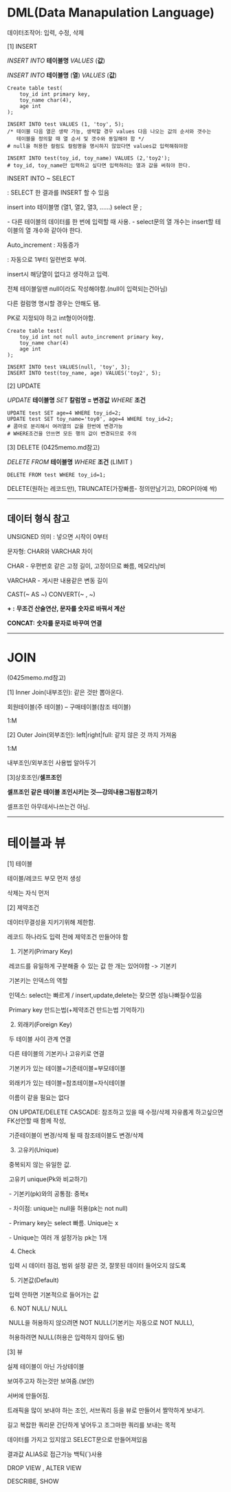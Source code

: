 # DML(Data Manapulation Language)

데이터조작어: 입력, 수정, 삭제

[1] INSERT

*INSERT INTO* __테이블명__ *VALUES* (__값__)

*INSERT INTO* __테이블명__ (__열__) *VALUES* (__값__)

```mysql
Create table test(
    toy_id int primary key,
    toy_name char(4),
    age int
);

INSERT INTO test VALUES (1, 'toy', 5);
/* 테이블 다음 열은 생략 가능, 생략할 경우 values 다음 나오는 값의 순서와 갯수는
   테이블을 정의할 때 열 순서 및 갯수와 동일해야 함 */
# null을 허용한 컬럼도 컬럼명을 명시하지 않았다면 values값 입력해줘야함

INSERT INTO test(toy_id, toy_name) VALUES (2,'toy2');
# toy_id, toy_name만 입력하고 싶다면 입력하려는 열과 값을 써줘야 한다.
```

INSERT INTO ~ SELECT

: SELECT 한 결과를 INSERT 할 수 있음

 insert into 테이블명 (열1, 열2, 열3, ......)
   select 문 ;

 \- 다른 테이블의 데이터를 한 번에 입력할 때 사용.
 \- select문의 열 개수는 insert할 테이블의 열 개수와 같아야 한다.



Auto_increment : 자동증가

: 자동으로 1부터 일련번호 부여.

insert시 해당열이 없다고 생각하고 입력.

전체 테이블일땐 null이라도 작성해야함.(null이 입력되는건아님)

다른 컬럼명 명시할 경우는 안해도 됌.

PK로 지정되야 하고 int형이어야함.

```mysql
Create table test(
	toy_id int not null auto_increment primary key,
    toy_name char(4)
    age int
);

INSERT INTO test VALUES(null, 'toy', 3);
INSERT INTO test(toy_name, age) VALUES('toy2', 5);
```



[2] UPDATE

*UPDATE* __테이블명__ *SET* __칼럼명 = 변경값__ *WHERE* __조건__

```mysql
UPDATE test SET age=4 WHERE toy_id=2;
UPDATE test SET toy_name='toy0', age=4 WHERE toy_id=2;
# 콤마로 분리해서 여러열의 값을 한번에 변경가능
# WHERE조건을 안쓰면 모든 행의 값이 변경되므로 주의
```



[3] DELETE (0425memo.md참고)

*DELETE FROM* __테이블명__ *WHERE* __조건__ (LIMIT )

```mysql
DELETE FROM test WHERE toy_id=1;
```

DELETE(원하는 레코드만), TRUNCATE(가장빠름- 정의만남기고), DROP(아예 싹)

 

---

## 데이터 형식 참고

UNSIGNED 의미 : 넣으면 시작이 0부터

문자형: CHAR와 VARCHAR 차이

CHAR - 우편번호 같은 고정 길이, 고정이므로 빠름, 메모리낭비

VARCHAR - 게시판 내용같은 변동 길이

CAST(~ AS ~) CONVERT(~ , ~)

**+ :** **무조건 산술연산, 문자를 숫자로 바꿔서 계산**

**CONCAT:** **숫자를 문자로 바꾸여 연결**

---

# JOIN

(0425memo.md참고)



[1] Inner Join(내부조인): 같은 것만 뽑아온다.

회원테이블(주 테이블) – 구매테이블(참조 테이블)

1:M



[2] Outer Join(외부조인): left|right|full: 같지 않은 것 까지 가져옴

1:M



내부조인/외부조인 사용법 알아두기

 

[3]상호조인/**셀프조인**

**셀프조인 같은 테이블 조인시키는  것—강의내용그림참고하기**

셀프조인 아무데서나쓰는건 아님.

---


# 테이블과 뷰

[1] 테이블

테이블/레코드 부모 먼저 생성

삭제는 자식 먼저

 

[2] 제약조건

데이터무결성을 지키기위해 제한함.

레코드 하나라도 입력 전에 제약조건 만들어야 함

1. 기본키(Primary Key)

​	레코드를 유일하게 구분해줄 수 있는 값 한 개는 있어야함 -> 기본키

​	기본키는 인덱스의 역할

​	인덱스: select는 빠르게 / insert,update,delete는  잦으면 성능나빠질수있음 

​	Primary key 만드는법(+제약조건 만드는법 기억하기)



2. 외래키(Foreign Key)

​	두 테이블 사이 관계 연결

​	다른 테이블의 기본키나 고유키로 연결

​	기본키가 있는 테이블=기준테이블=부모테이블

​	외래키가 있는 테이블=참조테이블=자식테이블

​	이름이 같을 필요는 없다

​    ON UPDATE/DELETE CASCADE: 참조하고 있을 때 수정/삭제 자유롭게 하고싶으면 FK선언할 때 함께 작성,

​	기준테이블이 변경/삭제 될 때 참조테이블도 변경/삭제



3.  고유키(Unique)

​	중복되지 않는 유일한 값.

​    고유키 unique(Pk와 비교하기)

​	- 기본키(pk)와의 공통점: 중복x

​	- 차이점: unique는 null을 허용(pk는 not null)

​	- Primary key는 select 빠름. Unique는 x

​	- Unique는 여러 개 설정가능 pk는 1개

 

4. Check

​	입력 시 데이터 점검, 범위 설정 같은 것, 잘못된 데이터 들어오지 않도록

 

5. 기본값(Default)

​	입력 안하면 기본적으로 들어가는 값



6. NOT NULL/ NULL

​	NULL을 허용하지 않으려면 NOT NULL(기본키는 자동으로 NOT NULL),

​	허용하려면 NULL(허용은 입력하지 않아도 됌)



[3] 뷰

실제 테이블이 아닌 가상테이블

보여주고자 하는것만 보여줌.(보안)

서버에 만들어짐.

트래픽을 많이 보내야 하는 조인, 서브쿼리 등을 뷰로 만들어서 짤막하게 보내기.

길고 복잡한 쿼리문 간단하게 넣어두고 조그마한 쿼리를 보내는 목적

데이터를 가지고 있지않고 SELECT문으로 만들어져있음

결과값 ALIAS로 접근가능 백틱(`)사용

DROP VIEW , ALTER VIEW

DESCRIBE, SHOW

